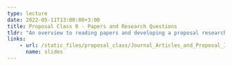 ```yaml
---
type: lecture
date: 2022-05-11T13:00:00+3:00
title: Proposal Class 0 - Papers and Research Questions
tldr: "An overview to reading papers and developing a proposal research question"
links: 
    - url: /static_files/proposal_class/Journal_Articles_and_Proposal_Intro.pdf
      name: slides 
---
```


